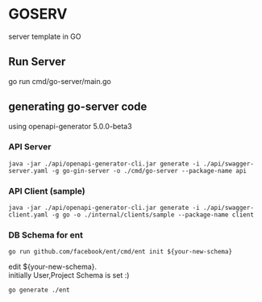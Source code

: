 # GOSERV
server template in GO

## Run Server
go run cmd/go-server/main.go

## generating go-server code
using openapi-generator 5.0.0-beta3

### API Server
```
java -jar ./api/openapi-generator-cli.jar generate -i ./api/swagger-server.yaml -g go-gin-server -o ./cmd/go-server --package-name api
```

### API Client (sample)
```
java -jar ./api/openapi-generator-cli.jar generate -i ./api/swagger-client.yaml -g go -o ./internal/clients/sample --package-name client
```

### DB Schema for ent
```
go run github.com/facebook/ent/cmd/ent init ${your-new-schema} 
```

edit ${your-new-schema}.   
initially User,Project Schema is set :)

```
go generate ./ent
```
